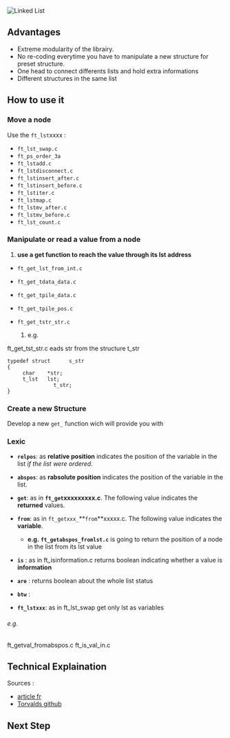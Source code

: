 ![Linked List](http://a.michelizza.free.fr/uploads/TutoOS/list_linux.png)

## Advantages

* Extreme modularity of the librairy.
* No re-coding everytime you have to manipulate a new structure for preset structure.
* One head to connect differents lists and hold extra informations
* Different structures in the same list

## How to use it

### **Move a node**

Use the `ft_lst`xxxx : 
* `ft_lst_swap.c`
* `ft_ps_order_3a` 
* `ft_lstadd.c` 
* `ft_lstdisconnect.c` 
* `ft_lstinsert_after.c` 
* `ft_lstinsert_before.c` 
* `ft_lstiter.c` 
* `ft_lstmap.c` 
* `ft_lstmv_after.c` 
* `ft_lstmv_before.c` 
* `ft_lst_count.c`

### **Manipulate or read a value from a node**
1. **use a get function to reach the value through its lst address** 
* `ft_get_lst_from_int.c`
* `ft_get_tdata_data.c` 
* `ft_get_tpile_data.c`
* `ft_get_tpile_pos.c`
* `ft_get_tstr_str.c`

	1. e.g.
 
ft_get_tst_str.c
eads str from the structure t_str

```
typedef struct      s_str
{
     char    *str;
     t_lst   lst;
               t_str;
}
```


### Create a new Structure

Develop a new `get_` function wich will provide you with 

### Lexic

* __`relpos`__: as **relative position** indicates the position of the variable in the list *if the list were ordered*.
* __`abspos`__: as  **rabsolute position** indicates the position of the variable in the list.

* __`get`__: as in __`ft_get`xxxxxxxxx.c__. The following value indicates the **returned** values.  
* __`from`__: as in `ft_getxxx_`**`from`**xxxxx.c. The following value indicates the **variable**.
  * **e.g.** __`ft_getabspos_fromlst.c`__  is going to return the position of a node in the list from its lst value
  
* __`is`__ : as in ft_isinformation.c returns boolean indicating whether a value is **information**
* __`are`__ : returns boolean about the whole list status
* __`btw`__ :
* __`ft_lstxxx`__: as in ft_lst_swap get only lst as variables

###### e.g.
ft_getval_fromabspos.c
ft_is_val_in.c



## Technical Explaination

Sources :
- [article fr](http://a.michelizza.free.fr/pmwiki.php?n=TutoOS.Linkedlist)
- [Torvalds github](https://github.com/torvalds/linux/blob/master/include/linux/list.h)

## Next Step

